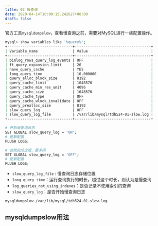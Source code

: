 ```yaml
---
title: 02 慢查询
date: 2020-04-14T10:09:15.242627+08:00
draft: false
---
```


官方工具`mysqldumpslow`，查看慢查询之前，需要对MySQL进行一些配置操作。

```bash
mysql> show variables like '%query%';
+------------------------------+-----------------------------------+
| Variable_name                | Value                             |
+------------------------------+-----------------------------------+
| binlog_rows_query_log_events | OFF                               |
| ft_query_expansion_limit     | 20                                |
| have_query_cache             | YES                               |
| long_query_time              | 10.000000                         |
| query_alloc_block_size       | 8192                              |
| query_cache_limit            | 1048576                           |
| query_cache_min_res_unit     | 4096                              |
| query_cache_size             | 1048576                           |
| query_cache_type             | OFF                               |
| query_cache_wlock_invalidate | OFF                               |
| query_prealloc_size          | 8192                              |
| slow_query_log               | OFF                               |
| slow_query_log_file          | /var/lib/mysql/tdh524-01-slow.log |
+------------------------------+-----------------------------------+

# 开启慢查询日志
SET GLOBAL slow_query_log = 'ON';
# 更新配置
FLUSH LOGS;

# 查找完成之后，要关闭
SET GLOBAL slow_query_log = 'OFF';
# 更新配置
FLUSH LOGS;
```

- `slow_query_log_file` : 慢查询日志存储位置
- `long_query_time`：运行查询执行的时长，超过这个时长，则认为是慢查询
- `log_queries_not_using_indexes`：是否记录不使用索引的查询
- `slow_query_log`：是否开始慢查询日志

```bash
mysqldumpslow /var/lib/mysql/tdh524-01-slow.log
```

## mysqldumpslow用法
